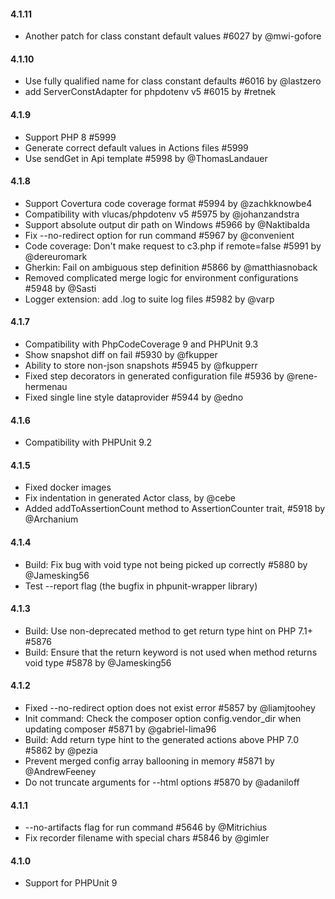 #### 4.1.11

* Another patch for class constant default values #6027 by @mwi-gofore

#### 4.1.10

* Use fully qualified name for class constant defaults #6016 by @lastzero
* add ServerConstAdapter for phpdotenv v5 #6015 by #retnek

#### 4.1.9

* Support PHP 8 #5999
* Generate correct default values in Actions files #5999
* Use sendGet in Api template #5998 by @ThomasLandauer

#### 4.1.8

* Support Covertura code coverage format #5994 by @zachkknowbe4
* Compatibility with vlucas/phpdotenv v5 #5975 by @johanzandstra
* Support absolute output dir path on Windows #5966 by @Naktibalda
* Fix --no-redirect option for run command #5967 by @convenient
* Code coverage: Don't make request to c3.php if remote=false #5991 by @dereuromark
* Gherkin: Fail on ambiguous step definition #5866 by @matthiasnoback
* Removed complicated merge logic for environment configurations #5948 by @Sasti
* Logger extension: add .log to suite log files #5982 by @varp

#### 4.1.7

* Compatibility with PhpCodeCoverage 9 and PHPUnit 9.3
* Show snapshot diff on fail #5930 by @fkupper
* Ability to store non-json snapshots #5945 by @fkupperr
* Fixed step decorators in generated configuration file #5936 by @rene-hermenau
* Fixed single line style dataprovider #5944 by @edno

#### 4.1.6

* Compatibility with PHPUnit 9.2

#### 4.1.5

* Fixed docker images
* Fix indentation in generated Actor class, by @cebe
* Added addToAssertionCount method to AssertionCounter trait, #5918 by @Archanium

#### 4.1.4

* Build: Fix bug with void type not being picked up correctly #5880 by @Jamesking56
* Test --report flag (the bugfix in phpunit-wrapper library)

#### 4.1.3

* Build: Use non-deprecated method to get return type hint on PHP 7.1+ #5876
* Build: Ensure that the return keyword is not used when method returns void type #5878 by @Jamesking56

#### 4.1.2

* Fixed --no-redirect option does not exist error #5857 by @liamjtoohey
* Init command: Check the composer option config.vendor_dir when updating composer #5871 by @gabriel-lima96
* Build: Add return type hint to the generated actions above PHP 7.0 #5862 by @pezia
* Prevent merged config array ballooning in memory #5871 by @AndrewFeeney
* Do not truncate arguments for --html options #5870 by @adaniloff

#### 4.1.1

* --no-artifacts flag for run command #5646 by @Mitrichius
* Fix recorder filename with special chars #5846 by @gimler

#### 4.1.0

* Support for PHPUnit 9
